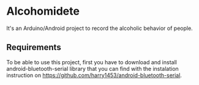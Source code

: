 # Alcohomidete
It's an Arduino/Android project to record the alcoholic behavior of people.

## Requirements
To be able to use this project, first you have to download and install android-bluetooth-serial library that you can find with the instalation instruction on https://github.com/harry1453/android-bluetooth-serial.
